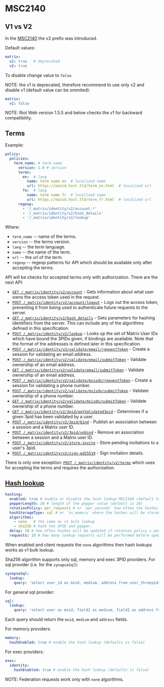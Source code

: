 # MSC2140

## V1 vs V2
In the [MSC2140](https://github.com/matrix-org/matrix-doc/pull/2140) the v2 prefix was introduced.

Default values:
```.yaml
matrix:
  v1: true   # deprecated
  v2: true
```

To disable change value to `false`.

NOTE: the v1 is deprecated, therefore recommend to use only v2 and disable v1 (default value can be ommited):
```.yaml
matrix:
  v1: false
```
NOTE: Riot Web version 1.5.5 and below checks the v1 for backward compatibility.

## Terms

Example:
```.yaml
policy:
  policies:
    term_name: # term name
      version: 1.0 # version
      terms:
        en:  # lang
          name: term name en  # localized name
          url: https://ma1sd.host.tld/term_en.html  # localized url
        fe:  # lang 
          name: term name fr  # localized name
          url: https://ma1sd.host.tld/term_fr.html  # localized url
      regexp:
        - '/_matrix/identity/v2/account.*'
        - '/_matrix/identity/v2/hash_details'
        - '/_matrix/identity/v2/lookup'
```
Where:

- `term_name` -- name of the terms.
- `version` -- the terms version.
- `lang` -- the term language.
- `name` -- the name of the term.
- `url` -- the url of the term.
- `regexp` -- regexp patterns for API which should be available only after accepting the terms.

API will be checks for accepted terms only with authorization.
There are the next API:
- [`GET /_matrix/identity/v2/account`](https://matrix.org/docs/spec/identity_service/r0.3.0#get-matrix-identity-v2-account) - Gets information about what user owns the access token used in the request.
- [`POST /_matrix/identity/v2/account/logout`](https://matrix.org/docs/spec/identity_service/r0.3.0#post-matrix-identity-v2-account-logout) - Logs out the access token, preventing it from being used to authenticate future requests to the server.
- [`GET /_matrix/identity/v2/hash_details`](https://matrix.org/docs/spec/identity_service/r0.3.0#get-matrix-identity-v2-hash-details) - Gets parameters for hashing identifiers from the server. This can include any of the algorithms defined in this specification.
- [`POST /_matrix/identity/v2/lookup`](https://matrix.org/docs/spec/identity_service/r0.3.0#post-matrix-identity-v2-lookup) - Looks up the set of Matrix User IDs which have bound the 3PIDs given, if bindings are available. Note that the format of the addresses is defined later in this specification.
- [`POST /_matrix/identity/v2/validate/email/requestToken`](https://matrix.org/docs/spec/identity_service/r0.3.0#post-matrix-identity-v2-validate-email-requesttoken) - Create a session for validating an email address.
- [`POST /_matrix/identity/v2/validate/email/submitToken`](https://matrix.org/docs/spec/identity_service/r0.3.0#post-matrix-identity-v2-validate-email-submittoken) - Validate ownership of an email address.
- [`GET /_matrix/identity/v2/validate/email/submitToken`](https://matrix.org/docs/spec/identity_service/r0.3.0#get-matrix-identity-v2-validate-email-submittoken) - Validate ownership of an email address.
- [`POST /_matrix/identity/v2/validate/msisdn/requestToken`](https://matrix.org/docs/spec/identity_service/r0.3.0#post-matrix-identity-v2-validate-msisdn-requesttoken) - Create a session for validating a phone number.
- [`POST /_matrix/identity/v2/validate/msisdn/submitToken`](https://matrix.org/docs/spec/identity_service/r0.3.0#post-matrix-identity-v2-validate-msisdn-submittoken) - Validate ownership of a phone number.
- [`GET /_matrix/identity/v2/validate/msisdn/submitToken`](https://matrix.org/docs/spec/identity_service/r0.3.0#get-matrix-identity-v2-validate-msisdn-submittoken) - Validate ownership of a phone number.
- [`GET /_matrix/identity/v2/3pid/getValidated3pid`](https://matrix.org/docs/spec/identity_service/r0.3.0#get-matrix-identity-v2-3pid-getvalidated3pid) - Determines if a given 3pid has been validated by a user.
- [`POST /_matrix/identity/v2/3pid/bind`](https://matrix.org/docs/spec/identity_service/r0.3.0#post-matrix-identity-v2-3pid-bind) - Publish an association between a session and a Matrix user ID.
- [`POST /_matrix/identity/v2/3pid/unbind`](https://matrix.org/docs/spec/identity_service/r0.3.0#post-matrix-identity-v2-3pid-unbind) - Remove an association between a session and a Matrix user ID.
- [`POST /_matrix/identity/v2/store-invite`](https://matrix.org/docs/spec/identity_service/r0.3.0#post-matrix-identity-v2-store-invite) - Store pending invitations to a user's 3pid.
- [`POST /_matrix/identity/v2/sign-ed25519`](https://matrix.org/docs/spec/identity_service/r0.3.0#post-matrix-identity-v2-sign-ed25519) - Sign invitation details.

There is only one exception: [`POST /_matrix/identity/v2/terms`](https://matrix.org/docs/spec/identity_service/r0.3.0#post-matrix-identity-v2-terms) which uses for accepting the terms and requires the authorization.

## [Hash lookup](https://github.com/matrix-org/matrix-doc/blob/hs/hash-identity/proposals/2134-identity-hash-lookup.md)

```.yaml
hashing:
  enabled: true # enable or disable the hash lookup MSC2140 (default to false)
  pepperLength: 20 # length of the pepper value (default is 20)
  rotationPolicy: per_requests # or `per_seconds` how often the hashes will be updating
  hashStorageType: sql # or `in_memory` where the hashes will be stored
  algorithms:
    - none   # the same as v1 bulk lookup
    - sha256 # hash the 3PID and pepper.
  delay: 10 # how often hashes will be updated if rotation policy = per_seconds (default is 10)
  requests: 10 # how many lookup requests will be performed before updating hashes if rotation policy = per_requests (default is 10)
```

When enabled and client requests the `none` algorithms then hash lookups works as v1 bulk lookup.

Sha256 algorithm supports only sql, memory and exec 3PID providers.
For sql provider (i.e. for the `synapseSql`):
```.yaml
synapseSql:
  lookup:
    query: 'select user_id as mxid, medium, address from user_threepids' # query for retrive 3PIDs for hashes.
```

For general sql provider:
```.yaml
sql:
  lookup:
    query: 'select user as mxid, field1 as medium, field2 as address from some_table' # query for retrive 3PIDs for hashes.
```

Each query should return the `mxid`, `medium` and `address` fields.


For memory providers:
```.yaml
memory:
  hashEnabled: true # enable the hash lookup (defaults is false)
```

For exec providers:
```.yaml
exec:
  identity:
    hashEnabled: true # enable the hash lookup (defaults is false)
```

NOTE: Federation requests work only with `none` algorithms.

